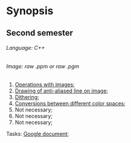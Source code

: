 # Synopsis #
## Second semester ##
###### Language: C++ ######
###### Image: raw .ppm or raw .pgm ######

1. [Operations with images](https://github.com/danyaffff/ITMO-Computer-geometry-and-graphics/tree/master/Sem%202%2C%20Lab%201);
2. [Drawing of anti-aliased line on image](https://github.com/danyaffff/ITMO-Computer-geometry-and-graphics/tree/master/Sem%202%2C%20Lab%202);
3. [Dithering](https://github.com/danyaffff/ITMO-Computer-geometry-and-graphics/tree/master/Sem%202%2C%20Lab%203);
4. [Сonversions between different color spaces](https://github.com/danyaffff/ITMO-Computer-geometry-and-graphics/tree/master/Sem%202%2C%20Lab%204);
5. Not necessary;
6. Not necessary;
7. Not necessary;

Tasks: [Google document](https://docs.google.com/document/d/1cL306pi86FKVai-RqRWP3itUr140pZ3rytfgfUx_Z24/edit);
